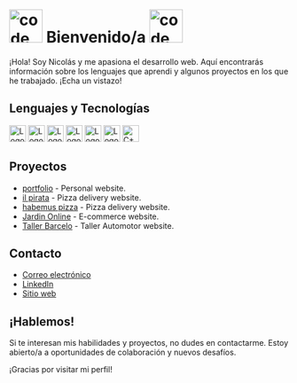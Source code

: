 # <img src="https://github.com/Nicolas-Andreis/Nicolas-Andreis/assets/111246225/25e54ac8-ebca-45d7-ac67-594daf42e441" alt="code" width="60"> Bienvenido/a <img src="https://github.com/Nicolas-Andreis/Nicolas-Andreis/assets/111246225/25e54ac8-ebca-45d7-ac67-594daf42e441" alt="code" width="60">


¡Hola! Soy Nicolás y me apasiona el desarrollo web. Aquí encontrarás información sobre los lenguajes que aprendi y algunos proyectos en los que he trabajado. ¡Echa un vistazo!
 
## Lenguajes y Tecnologías

<img src="https://img.shields.io/badge/_HTML-brightgreen?logo=html5&logoColor=white&labelColor=black&color=%23fb6800" alt="Logo de HTML"  height="30">  <img src="https://img.shields.io/badge/_CSS-brightgreen?logo=css3&logoColor=white&labelColor=black&color=%23039be5" alt="Logo de CSS"  height="30">  <img src="https://img.shields.io/badge/_JAVASCRIPT-brightgreen?logo=JAVASCRIPT&logoColor=white&labelColor=black&color=%23ffd600" alt="Logo de JS"  height="30">  <img src="https://img.shields.io/badge/_BOOTSTRAP-brightgreen?logo=BOOTSTRAP&logoColor=white&labelColor=black&color=%23673ab7" alt="Logo de bootstrap"  height="30">  <img src="https://img.shields.io/badge/_SASS-brightgreen?logo=sass&logoColor=white&labelColor=black&color=%23e9608f" alt="Logo de SASS"  height="30">  <img src="https://img.shields.io/badge/_TERMINAL-brightgreen?logo=WINDOWS%20TERMINAL&logoColor=white&labelColor=black&color=%23787878" alt="Logo de TERMINAL"  height="30">
<img src="https://img.shields.io/badge/C++-8A2BE2" alt="C++"  height="30">



   

## Proyectos

-  [portfolio](https://nicolas-andreis.github.io/portfolio/) - Personal website.
-  [il pirata](https://nicolas-andreis.github.io/Il-pirata/) - Pizza delivery website.
-  [habemus pizza](https://nicolas-andreis.github.io/habemus_pizza/) - Pizza delivery website.
-  [Jardin Online](https://nicolas-andreis.github.io/Jardin-Online/) - E-commerce website.
-  [Taller Barcelo](https://taller-barcel-dksw-git-master-nicolas-andreis-projects.vercel.app/) - Taller Automotor website.

## Contacto

- [Correo electrónico](mailto:jnandreis@outlook.com) 
- [LinkedIn](https://www.linkedin.com/in/nicol%C3%A1s-andreis-b34966281/)
- [Sitio web](https://nicolas-andreis.github.io/portfolio/)

## ¡Hablemos!

Si te interesan mis habilidades y proyectos, no dudes en contactarme. Estoy abierto/a a oportunidades de colaboración y nuevos desafíos.

¡Gracias por visitar mi perfil!
<!--
**Nicolas-Andreis/Nicolas-Andreis** is a ✨ _special_ ✨ repository because its `README.md` (this file) appears on your GitHub profile.

Here are some ideas to get you started:

- 🔭 I’m currently working on ...
- 🌱 I’m currently learning ...
- 👯 I’m looking to collaborate on ...
- 🤔 I’m looking for help with ...
- 💬 Ask me about ...
- 📫 How to reach me: ...
- 😄 Pronouns: ...
- ⚡ Fun fact: ...
-->
